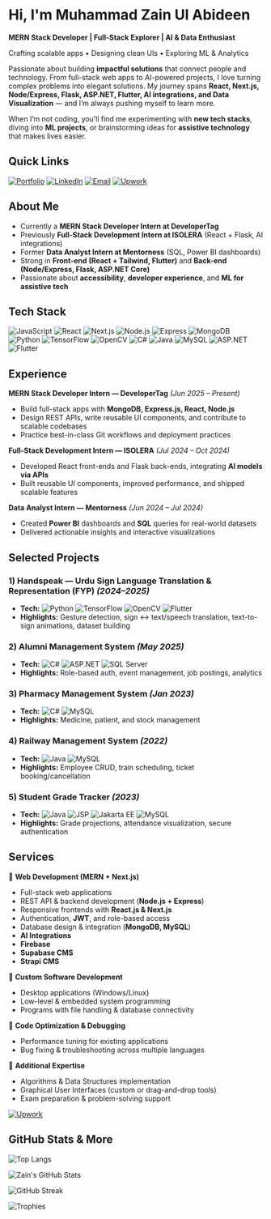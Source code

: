 # Hi, I'm **Muhammad Zain Ul Abideen**

**MERN Stack Developer | Full-Stack Explorer | AI & Data Enthusiast**

Crafting scalable apps • Designing clean UIs • Exploring ML & Analytics

Passionate about building **impactful solutions** that connect people and technology. From full-stack web apps to AI-powered projects, I love turning complex problems into elegant solutions. My journey spans **React, Next.js, Node/Express, Flask, ASP.NET, Flutter, AI integrations, and Data Visualization** — and I’m always pushing myself to learn more.

When I’m not coding, you’ll find me experimenting with **new tech stacks**, diving into **ML projects**, or brainstorming ideas for **assistive technology** that makes lives easier.

## Quick Links

[![Portfolio](https://img.shields.io/badge/Portfolio-Visit%20Now-blue?style=flat-square\&logo=netlify)](https://zainulabideenportfolio.netlify.app/)
[![LinkedIn](https://img.shields.io/badge/LinkedIn-Connect-blue?style=flat-square\&logo=linkedin)](https://www.linkedin.com/in/zain688/)
[![Email](https://img.shields.io/badge/Email-Contact-red?style=flat-square\&logo=gmail)](mailto:zainm2432003@gmail.com)
[![Upwork](https://img.shields.io/badge/Upwork-Hire%20Me-brightgreen?style=flat-square\&logo=upwork)](https://www.upwork.com/freelancers/~01d018f9ca9768b53d?mp_source=share)

## About Me

* Currently a **MERN Stack Developer Intern at DeveloperTag**
* Previously **Full-Stack Development Intern at ISOLERA** (React + Flask, AI integrations)
* Former **Data Analyst Intern at Mentorness** (SQL, Power BI dashboards)
* Strong in **Front-end (React + Tailwind, Flutter)** and **Back-end (Node/Express, Flask, ASP.NET Core)**
* Passionate about **accessibility**, **developer experience**, and **ML for assistive tech**

## Tech Stack

![JavaScript](https://img.shields.io/badge/JavaScript-F7DF1E?style=flat-square\&logo=javascript\&logoColor=black)
![React](https://img.shields.io/badge/React-20232A?style=flat-square\&logo=react\&logoColor=61DAFB)
![Next.js](https://img.shields.io/badge/Next.js-000000?style=flat-square\&logo=nextdotjs\&logoColor=white)
![Node.js](https://img.shields.io/badge/Node.js-43853D?style=flat-square\&logo=node.js\&logoColor=white)
![Express](https://img.shields.io/badge/Express.js-404D59?style=flat-square)
![MongoDB](https://img.shields.io/badge/MongoDB-4EA94B?style=flat-square\&logo=mongodb\&logoColor=white)
![Python](https://img.shields.io/badge/Python-3776AB?style=flat-square\&logo=python\&logoColor=white)
![TensorFlow](https://img.shields.io/badge/TensorFlow-FF6F00?style=flat-square\&logo=tensorflow\&logoColor=white)
![OpenCV](https://img.shields.io/badge/OpenCV-5C3EE8?style=flat-square\&logo=opencv\&logoColor=white)
![C#](https://img.shields.io/badge/C%23-239120?style=flat-square\&logo=c-sharp\&logoColor=white)
![Java](https://img.shields.io/badge/Java-ED8B00?style=flat-square\&logo=java\&logoColor=white)
![MySQL](https://img.shields.io/badge/MySQL-005C84?style=flat-square\&logo=mysql\&logoColor=white)
![ASP.NET](https://img.shields.io/badge/ASP.NET-512BD4?style=flat-square\&logo=dotnet\&logoColor=white)
![Flutter](https://img.shields.io/badge/Flutter-02569B?style=flat-square\&logo=flutter\&logoColor=white)

## Experience

**MERN Stack Developer Intern — DeveloperTag** *(Jun 2025 – Present)*

* Build full-stack apps with **MongoDB, Express.js, React, Node.js**
* Design REST APIs, write reusable UI components, and contribute to scalable codebases
* Practice best-in-class Git workflows and deployment practices

**Full-Stack Development Intern — ISOLERA** *(Jul 2024 – Oct 2024)*

* Developed React front-ends and Flask back-ends, integrating **AI models via APIs**
* Built reusable UI components, improved performance, and shipped scalable features

**Data Analyst Intern — Mentorness** *(Jun 2024 – Jul 2024)*

* Created **Power BI** dashboards and **SQL** queries for real-world datasets
* Delivered actionable insights and interactive visualizations

## Selected Projects

### 1) **Handspeak — Urdu Sign Language Translation & Representation (FYP)** *(2024–2025)*

* **Tech:** ![Python](https://img.shields.io/badge/Python-3776AB?style=flat-square\&logo=python\&logoColor=white) ![TensorFlow](https://img.shields.io/badge/TensorFlow-FF6F00?style=flat-square\&logo=tensorflow\&logoColor=white) ![OpenCV](https://img.shields.io/badge/OpenCV-5C3EE8?style=flat-square\&logo=opencv\&logoColor=white) ![Flutter](https://img.shields.io/badge/Flutter-02569B?style=flat-square\&logo=flutter\&logoColor=white)
* **Highlights:** Gesture detection, sign ↔ text/speech translation, text-to-sign animations, dataset building

### 2) **Alumni Management System** *(May 2025)*

* **Tech:** ![C#](https://img.shields.io/badge/C%23-239120?style=flat-square\&logo=c-sharp\&logoColor=white) ![ASP.NET](https://img.shields.io/badge/ASP.NET-512BD4?style=flat-square\&logo=dotnet\&logoColor=white) ![SQL Server](https://img.shields.io/badge/SQL%20Server-CC2927?style=flat-square\&logo=microsoftsqlserver\&logoColor=white)
* **Highlights:** Role-based auth, event management, job postings, analytics

### 3) **Pharmacy Management System** *(Jan 2023)*

* **Tech:** ![C#](https://img.shields.io/badge/C%23-239120?style=flat-square\&logo=c-sharp\&logoColor=white) ![MySQL](https://img.shields.io/badge/MySQL-005C84?style=flat-square\&logo=mysql\&logoColor=white)
* **Highlights:** Medicine, patient, and stock management

### 4) **Railway Management System** *(2022)*

* **Tech:** ![Java](https://img.shields.io/badge/Java-ED8B00?style=flat-square\&logo=java\&logoColor=white) ![MySQL](https://img.shields.io/badge/MySQL-005C84?style=flat-square\&logo=mysql\&logoColor=white)
* **Highlights:** Employee CRUD, train scheduling, ticket booking/cancellation

### 5) **Student Grade Tracker** *(2023)*

* **Tech:** ![Java](https://img.shields.io/badge/Java-ED8B00?style=flat-square\&logo=java\&logoColor=white) ![JSP](https://img.shields.io/badge/JSP-007396?style=flat-square\&logo=java\&logoColor=white) ![Jakarta EE](https://img.shields.io/badge/Jakarta%20EE-007396?style=flat-square\&logo=java\&logoColor=white) ![MySQL](https://img.shields.io/badge/MySQL-005C84?style=flat-square\&logo=mysql\&logoColor=white)
* **Highlights:** Grade projections, attendance visualization, secure authentication

## Services

🔹 **Web Development (MERN + Next.js)**

* Full-stack web applications
* REST API & backend development (**Node.js + Express**)
* Responsive frontends with **React.js & Next.js**
* Authentication, **JWT**, and role-based access
* Database design & integration (**MongoDB, MySQL**)
* **AI Integrations**
* **Firebase**
* **Supabase CMS**
* **Strapi CMS**

🔹 **Custom Software Development**

* Desktop applications (Windows/Linux)
* Low-level & embedded system programming
* Programs with file handling & database connectivity

🔹 **Code Optimization & Debugging**

* Performance tuning for existing applications
* Bug fixing & troubleshooting across multiple languages

🔹 **Additional Expertise**

* Algorithms & Data Structures implementation
* Graphical User Interfaces (custom or drag-and-drop tools)
* Exam preparation & problem-solving support

[![Upwork](https://img.shields.io/badge/Upwork-Hire%20Me-brightgreen?style=for-the-badge\&logo=upwork)](https://www.upwork.com/freelancers/~01d018f9ca9768b53d?mp_source=share)

## GitHub Stats & More

![Top Langs](https://github-readme-stats.vercel.app/api/top-langs/?username=MuhammadZain243\&layout=compact)

![Zain's GitHub Stats](https://github-readme-stats.vercel.app/api?username=MuhammadZain243\&show_icons=true)

![GitHub Streak](https://github-readme-streak-stats.herokuapp.com/?user=MuhammadZain243\&theme=default)

![Trophies](https://github-profile-trophy.vercel.app/?username=MuhammadZain243\&theme=flat\&no-frame=true\&margin-w=10)
